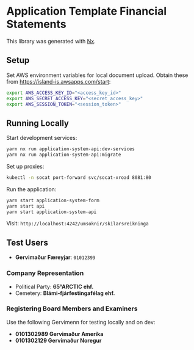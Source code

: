 # Application Template Financial Statements

This library was generated with [Nx](https://nx.dev).

## Setup

Set AWS environment variables for local document upload. Obtain these from <https://island-is.awsapps.com/start>:

```bash
export AWS_ACCESS_KEY_ID="<access_key_id>"
export AWS_SECRET_ACCESS_KEY="<secret_access_key>"
export AWS_SESSION_TOKEN="<session_token>"
```

## Running Locally

Start development services:

```bash
yarn nx run application-system-api:dev-services
yarn nx run application-system-api:migrate
```

Set up proxies:

```bash
kubectl -n socat port-forward svc/socat-xroad 8081:80
```

Run the application:

```bash
yarn start application-system-form
yarn start api
yarn start application-system-api
```

Visit: `http://localhost:4242/umsoknir/skilarsreikninga`

## Test Users

- **Gervimaður Færeyjar**: `01012399`

### Company Representation

- Political Party: **65°ARCTIC ehf.**
- Cemetery: **Blámi-fjárfestingafélag ehf.**

### Registering Board Members and Examiners

Use the following Gervimenn for testing locally and on dev:

- **0101302989 Gervimaður Ameríka**
- **0101302129 Gervimaður Noregur**